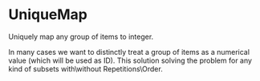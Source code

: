 # UniqueMap
Uniquely map any group of items to integer.

In many cases we want to distinctly treat a group of items as a numerical value (which will be used as ID).
This solution solving the problem for any kind of subsets with\without Repetitions\Order.
